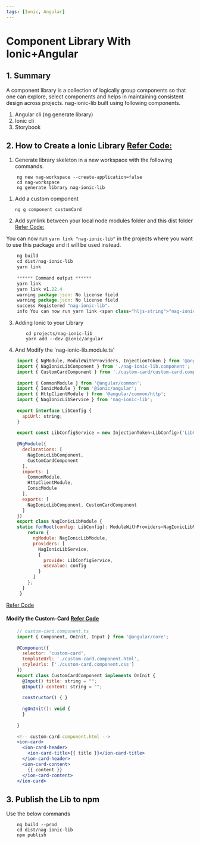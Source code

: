 ```yaml
---
tags: [Ionic, Angular]
---
```


# Component Library With Ionic+Angular
<!--markdownlint-disable MD013 MD029 MD036 MD024 MD003 MD033 MD040 MD042 MD001 MD051 MD025 MD052-->
1\. Summary
-----------

A component library is a collection of logically group components so that one can explore, select components and helps in maintaining consistent design across projects. nag-ionic-lib built using following components.

<!--truncate-->

1. Angular cli (ng generate library)
2. Ionic cli
3. Storybook

2\. How to Create a Ionic Library [Refer Code:](https://github.com/nagvbt/nag-ionic-lib/commit/773b8a681b655a705648fe43d4a887f6143cbf19)
----------------------------------------------------------------------------------------------------------------------------------------

1. Generate library skeleton in a new workspace with the following commands.

```
    ng new nag-workspace --create-application=false
    cd nag-workspace
    ng generate library nag-ionic-lib
````

1. Add a custom component

    `ng g component customCard`

2. Add symlink between your local node modules folder and this dist folder [Refer Code:](https://github.com/nagvbt/nag-ionic-lib/commit/4e2430e9812dd8e45d252e68ed294ed69524de51)

You can now run `yarn link "nag-ionic-lib"` in the projects where you want to use this package and it will be used instead.

```js
    ng build
    cd dist/nag-ionic-lib
    yarn link
    
    ****** Command output ******
    yarn link
    yarn link v1.22.4
    warning package.json: No license field
    warning package.json: No license field
    success Registered "nag-ionic-lib".
    info You can now run yarn link <span class="hljs-string">"nag-ionic-lib"</span> in the projects where you want to use this package and it will be used instead. Done in 0.09s. 
````

3. Adding Ionic to your Library

    ```
        cd projects/nag-ionic-lib
        yarn add --dev @ionic/angular
    ```

4. And Modify the 'nag-ionic-lib.module.ts'

```jsx
    import { NgModule, ModuleWithProviders, InjectionToken } from '@angular/core';
    import { NagIonicLibComponent } from './nag-ionic-lib.component';
    import { CustomCardComponent } from './custom-card/custom-card.component';
    
    import { CommonModule } from '@angular/common';
    import { IonicModule } from '@ionic/angular';
    import { HttpClientModule } from '@angular/common/http';
    import { NagIonicLibService } from 'nag-ionic-lib';
    
    export interface LibConfig {
      apiUrl: string;
    }
    
    export const LibConfigService = new InjectionToken<LibConfig>('LibConfig');
    
    @NgModule({
      declarations: [
        NagIonicLibComponent,
        CustomCardComponent
      ],
      imports: [
        CommonModule,
        HttpClientModule,
        IonicModule
      ],
      exports: [
        NagIonicLibComponent, CustomCardComponent
      ]
    })
    export class NagIonicLibModule {
    static forRoot(config: LibConfig): ModuleWithProviders<NagIonicLibModule> {
        return {
          ngModule: NagIonicLibModule,
          providers: [
            NagIonicLibService,
            {
              provide: LibConfigService,
              useValue: config
            }
          ]
        };
      }
     }
```

[Refer Code](https://github.com/nagvbt/nag-ionic-lib/commit/5afea14b8bfd457cf7396a56d96fb361ee4f7850)

#### Modify the Custom-Card [Refer Code](https://github.com/nagvbt/nag-ionic-lib/commit/ca6bdf5d2f1f6b4555095fa7e6d72a17de4167bc)

```jsx
    // custom-card.component.ts
    import { Component, OnInit, Input } from '@angular/core';
    
    @Component({
      selector: 'custom-card',
      templateUrl: './custom-card.component.html',
      styleUrls: ['./custom-card.component.css']
    })
    export class CustomCardComponent implements OnInit {
      @Input() title: string = "";
      @Input() content: string = "";
    
      constructor() { }
    
      ngOnInit(): void {
      }
    
    }
    
    <!-- custom-card.component.html -->
    <ion-card>
      <ion-card-header>
        <ion-card-title>{{ title }}</ion-card-title>
      </ion-card-header>
      <ion-card-content>
        {{ content }}
      </ion-card-content>
    </ion-card>
  ```  

3\. Publish the Lib to npm
--------------------------

Use the below commands

```
    ng build --prod
    cd dist/nag-ionic-lib
    npm publish
```
